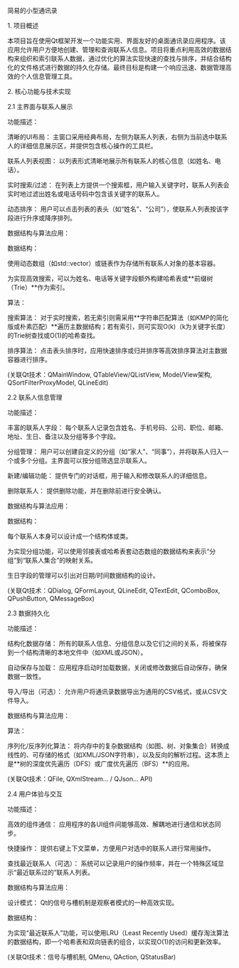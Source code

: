 简易的小型通讯录



1\. 项目概述

本项目旨在使用Qt框架开发一个功能实用、界面友好的桌面通讯录应用程序。该应用允许用户方便地创建、管理和查询联系人信息。项目将重点利用高效的数据结构来组织和索引联系人数据，通过优化的算法实现快速的查找与排序，并结合结构化的文件格式进行数据的持久化存储。最终目标是构建一个响应迅速、数据管理高效的个人信息管理工具。



2\. 核心功能与技术实现



2.1 主界面与联系人展示

功能描述：



清晰的UI布局： 主窗口采用经典布局，左侧为联系人列表，右侧为当前选中联系人的详细信息展示区，并提供包含核心操作的工具栏。



联系人列表视图： 以列表形式清晰地展示所有联系人的核心信息（如姓名、电话）。



实时搜索/过滤： 在列表上方提供一个搜索框，用户输入关键字时，联系人列表会实时地过滤出姓名或电话号码中包含该关键字的联系人。



动态排序： 用户可以点击列表的表头（如“姓名”、“公司”），使联系人列表按该字段进行升序或降序排列。



数据结构与算法应用：



数据结构：



使用动态数组（如std::vector）或链表作为存储所有联系人对象的基本容器。



为实现高效搜索，可以为姓名、电话等关键字段额外构建哈希表或\*\*前缀树（Trie）\*\*作为索引。



算法：



搜索算法： 对于实时搜索，若无索引则需采用\*\*字符串匹配算法（如KMP的简化版或朴素匹配）\*\*遍历主数据结构；若有索引，则可实现O(k)（k为关键字长度）的Trie树查找或O(1)的哈希查找。



排序算法： 点击表头排序时，应用快速排序或归并排序等高效排序算法对主数据容器进行排序。



(关联Qt技术：QMainWindow, QTableView/QListView, Model/View架构, QSortFilterProxyModel, QLineEdit)



2.2 联系人信息管理

功能描述：



丰富的联系人字段： 每个联系人记录包含姓名、手机号码、公司、职位、邮箱、地址、生日、备注以及分组等多个字段。



分组管理： 用户可以创建自定义的分组（如“家人”、“同事”），并将联系人归入一个或多个分组。主界面可以按分组筛选显示联系人。



新建/编辑功能： 提供专门的对话框，用于输入和修改联系人的详细信息。



删除联系人： 提供删除功能，并在删除前进行安全确认。



数据结构与算法应用：



数据结构：



每个联系人本身可以设计成一个结构体或类。



为实现分组功能，可以使用邻接表或哈希表套动态数组的数据结构来表示“分组”到“联系人集合”的映射关系。



生日字段的管理可以引出对日期/时间数据结构的设计。



(关联Qt技术：QDialog, QFormLayout, QLineEdit, QTextEdit, QComboBox, QPushButton, QMessageBox)



2.3 数据持久化

功能描述：



结构化数据存储： 所有的联系人信息、分组信息以及它们之间的关系，将被保存到一个结构清晰的本地文件中（如XML或JSON）。



自动保存与加载： 应用程序启动时加载数据，关闭或修改数据后自动保存，确保数据一致性。



导入/导出（可选）： 允许用户将通讯录数据导出为通用的CSV格式，或从CSV文件导入。



数据结构与算法应用：



算法：



序列化/反序列化算法： 将内存中的复杂数据结构（如图、树、对象集合）转换成线性的、可存储的格式（如XML/JSON字符串），以及反向的解析过程。这本质上是\*\*树的深度优先遍历（DFS）或广度优先遍历（BFS）\*\*的应用。



(关联Qt技术：QFile, QXmlStream... / QJson... API)



2.4 用户体验与交互

功能描述：



高效的组件通信： 应用程序的各UI组件间能够高效、解耦地进行通信和状态同步。



快捷操作： 提供右键上下文菜单，方便用户对选中的联系人进行常用操作。



查找最近联系人（可选）： 系统可以记录用户的操作频率，并在一个特殊区域显示“最近联系过的”联系人列表。



数据结构与算法应用：



设计模式： Qt的信号与槽机制是观察者模式的一种高效实现。



数据结构：



为实现“最近联系人”功能，可以使用LRU（Least Recently Used）缓存淘汰算法的数据结构，即一个哈希表和双向链表的组合，以实现O(1)的访问和更新效率。



(关联Qt技术：信号与槽机制, QMenu, QAction, QStatusBar)

